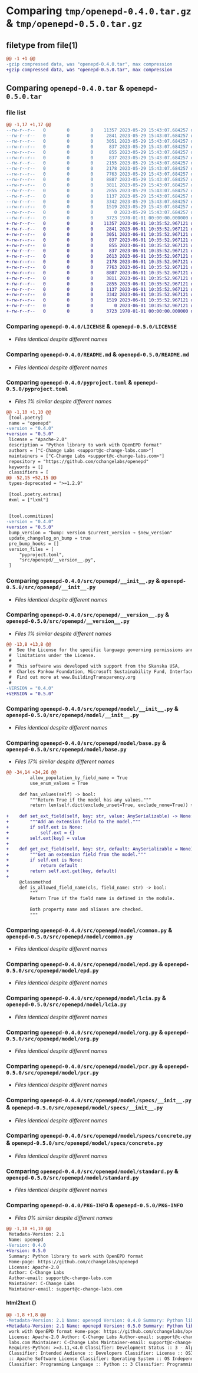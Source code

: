 # Comparing `tmp/openepd-0.4.0.tar.gz` & `tmp/openepd-0.5.0.tar.gz`

## filetype from file(1)

```diff
@@ -1 +1 @@
-gzip compressed data, was "openepd-0.4.0.tar", max compression
+gzip compressed data, was "openepd-0.5.0.tar", max compression
```

## Comparing `openepd-0.4.0.tar` & `openepd-0.5.0.tar`

### file list

```diff
@@ -1,17 +1,17 @@
--rw-r--r--   0        0        0    11357 2023-05-29 15:43:07.684257 openepd-0.4.0/LICENSE
--rw-r--r--   0        0        0     2841 2023-05-29 15:43:07.684257 openepd-0.4.0/README.md
--rw-r--r--   0        0        0     3051 2023-05-29 15:43:07.684257 openepd-0.4.0/pyproject.toml
--rw-r--r--   0        0        0      837 2023-05-29 15:43:07.684257 openepd-0.4.0/src/openepd/__init__.py
--rw-r--r--   0        0        0      855 2023-05-29 15:43:07.684257 openepd-0.4.0/src/openepd/__version__.py
--rw-r--r--   0        0        0      837 2023-05-29 15:43:07.684257 openepd-0.4.0/src/openepd/model/__init__.py
--rw-r--r--   0        0        0     2155 2023-05-29 15:43:07.684257 openepd-0.4.0/src/openepd/model/base.py
--rw-r--r--   0        0        0     2178 2023-05-29 15:43:07.684257 openepd-0.4.0/src/openepd/model/common.py
--rw-r--r--   0        0        0     7763 2023-05-29 15:43:07.684257 openepd-0.4.0/src/openepd/model/epd.py
--rw-r--r--   0        0        0     8887 2023-05-29 15:43:07.684257 openepd-0.4.0/src/openepd/model/lcia.py
--rw-r--r--   0        0        0     3811 2023-05-29 15:43:07.684257 openepd-0.4.0/src/openepd/model/org.py
--rw-r--r--   0        0        0     2855 2023-05-29 15:43:07.684257 openepd-0.4.0/src/openepd/model/pcr.py
--rw-r--r--   0        0        0     1137 2023-05-29 15:43:07.684257 openepd-0.4.0/src/openepd/model/specs/__init__.py
--rw-r--r--   0        0        0     3342 2023-05-29 15:43:07.684257 openepd-0.4.0/src/openepd/model/specs/concrete.py
--rw-r--r--   0        0        0     1519 2023-05-29 15:43:07.684257 openepd-0.4.0/src/openepd/model/standard.py
--rw-r--r--   0        0        0        0 2023-05-29 15:43:07.684257 openepd-0.4.0/src/openepd/py.typed
--rw-r--r--   0        0        0     3723 1970-01-01 00:00:00.000000 openepd-0.4.0/PKG-INFO
+-rw-r--r--   0        0        0    11357 2023-06-01 10:35:52.967121 openepd-0.5.0/LICENSE
+-rw-r--r--   0        0        0     2841 2023-06-01 10:35:52.967121 openepd-0.5.0/README.md
+-rw-r--r--   0        0        0     3051 2023-06-01 10:35:52.967121 openepd-0.5.0/pyproject.toml
+-rw-r--r--   0        0        0      837 2023-06-01 10:35:52.967121 openepd-0.5.0/src/openepd/__init__.py
+-rw-r--r--   0        0        0      855 2023-06-01 10:35:52.967121 openepd-0.5.0/src/openepd/__version__.py
+-rw-r--r--   0        0        0      837 2023-06-01 10:35:52.967121 openepd-0.5.0/src/openepd/model/__init__.py
+-rw-r--r--   0        0        0     2613 2023-06-01 10:35:52.967121 openepd-0.5.0/src/openepd/model/base.py
+-rw-r--r--   0        0        0     2178 2023-06-01 10:35:52.967121 openepd-0.5.0/src/openepd/model/common.py
+-rw-r--r--   0        0        0     7763 2023-06-01 10:35:52.967121 openepd-0.5.0/src/openepd/model/epd.py
+-rw-r--r--   0        0        0     8887 2023-06-01 10:35:52.967121 openepd-0.5.0/src/openepd/model/lcia.py
+-rw-r--r--   0        0        0     3811 2023-06-01 10:35:52.967121 openepd-0.5.0/src/openepd/model/org.py
+-rw-r--r--   0        0        0     2855 2023-06-01 10:35:52.967121 openepd-0.5.0/src/openepd/model/pcr.py
+-rw-r--r--   0        0        0     1137 2023-06-01 10:35:52.967121 openepd-0.5.0/src/openepd/model/specs/__init__.py
+-rw-r--r--   0        0        0     3342 2023-06-01 10:35:52.967121 openepd-0.5.0/src/openepd/model/specs/concrete.py
+-rw-r--r--   0        0        0     1519 2023-06-01 10:35:52.967121 openepd-0.5.0/src/openepd/model/standard.py
+-rw-r--r--   0        0        0        0 2023-06-01 10:35:52.967121 openepd-0.5.0/src/openepd/py.typed
+-rw-r--r--   0        0        0     3723 1970-01-01 00:00:00.000000 openepd-0.5.0/PKG-INFO
```

### Comparing `openepd-0.4.0/LICENSE` & `openepd-0.5.0/LICENSE`

 * *Files identical despite different names*

### Comparing `openepd-0.4.0/README.md` & `openepd-0.5.0/README.md`

 * *Files identical despite different names*

### Comparing `openepd-0.4.0/pyproject.toml` & `openepd-0.5.0/pyproject.toml`

 * *Files 1% similar despite different names*

```diff
@@ -1,10 +1,10 @@
 [tool.poetry]
 name = "openepd"
-version = "0.4.0"
+version = "0.5.0"
 license = "Apache-2.0"
 description = "Python library to work with OpenEPD format"
 authors = ["C-Change Labs <support@c-change-labs.com>"]
 maintainers = ["C-Change Labs <support@c-change-labs.com>"]
 repository = "https://github.com/cchangelabs/openepd"
 keywords = []
 classifiers = [
@@ -52,15 +52,15 @@
 types-deprecated = ">=1.2.9"
 
 [tool.poetry.extras]
 #xml = ["lxml"]
 
 
 [tool.commitizen]
-version = "0.4.0"
+version = "0.5.0"
 bump_version = "bump: version $current_version → $new_version"
 update_changelog_on_bump = true
 pre_bump_hooks = []
 version_files = [
     "pyproject.toml",
     "src/openepd/__version__.py",
 ]
```

### Comparing `openepd-0.4.0/src/openepd/__init__.py` & `openepd-0.5.0/src/openepd/__init__.py`

 * *Files identical despite different names*

### Comparing `openepd-0.4.0/src/openepd/__version__.py` & `openepd-0.5.0/src/openepd/__version__.py`

 * *Files 1% similar despite different names*

```diff
@@ -13,8 +13,8 @@
 #  See the License for the specific language governing permissions and
 #  limitations under the License.
 #
 #  This software was developed with support from the Skanska USA,
 #  Charles Pankow Foundation, Microsoft Sustainability Fund, Interface, MKA Foundation, and others.
 #  Find out more at www.BuildingTransparency.org
 #
-VERSION = "0.4.0"
+VERSION = "0.5.0"
```

### Comparing `openepd-0.4.0/src/openepd/model/__init__.py` & `openepd-0.5.0/src/openepd/model/__init__.py`

 * *Files identical despite different names*

### Comparing `openepd-0.4.0/src/openepd/model/base.py` & `openepd-0.5.0/src/openepd/model/base.py`

 * *Files 17% similar despite different names*

```diff
@@ -34,14 +34,26 @@
         allow_population_by_field_name = True
         use_enum_values = True
 
     def has_values(self) -> bool:
         """Return True if the model has any values."""
         return len(self.dict(exclude_unset=True, exclude_none=True)) > 0
 
+    def set_ext_field(self, key: str, value: AnySerializable) -> None:
+        """Add an extension field to the model."""
+        if self.ext is None:
+            self.ext = {}
+        self.ext[key] = value
+
+    def get_ext_field(self, key: str, default: AnySerializable = None) -> AnySerializable | None:
+        """Get an extension field from the model."""
+        if self.ext is None:
+            return default
+        return self.ext.get(key, default)
+
     @classmethod
     def is_allowed_field_name(cls, field_name: str) -> bool:
         """
         Return True if the field name is defined in the module.
 
         Both property name and aliases are checked.
         """
```

### Comparing `openepd-0.4.0/src/openepd/model/common.py` & `openepd-0.5.0/src/openepd/model/common.py`

 * *Files identical despite different names*

### Comparing `openepd-0.4.0/src/openepd/model/epd.py` & `openepd-0.5.0/src/openepd/model/epd.py`

 * *Files identical despite different names*

### Comparing `openepd-0.4.0/src/openepd/model/lcia.py` & `openepd-0.5.0/src/openepd/model/lcia.py`

 * *Files identical despite different names*

### Comparing `openepd-0.4.0/src/openepd/model/org.py` & `openepd-0.5.0/src/openepd/model/org.py`

 * *Files identical despite different names*

### Comparing `openepd-0.4.0/src/openepd/model/pcr.py` & `openepd-0.5.0/src/openepd/model/pcr.py`

 * *Files identical despite different names*

### Comparing `openepd-0.4.0/src/openepd/model/specs/__init__.py` & `openepd-0.5.0/src/openepd/model/specs/__init__.py`

 * *Files identical despite different names*

### Comparing `openepd-0.4.0/src/openepd/model/specs/concrete.py` & `openepd-0.5.0/src/openepd/model/specs/concrete.py`

 * *Files identical despite different names*

### Comparing `openepd-0.4.0/src/openepd/model/standard.py` & `openepd-0.5.0/src/openepd/model/standard.py`

 * *Files identical despite different names*

### Comparing `openepd-0.4.0/PKG-INFO` & `openepd-0.5.0/PKG-INFO`

 * *Files 0% similar despite different names*

```diff
@@ -1,10 +1,10 @@
 Metadata-Version: 2.1
 Name: openepd
-Version: 0.4.0
+Version: 0.5.0
 Summary: Python library to work with OpenEPD format
 Home-page: https://github.com/cchangelabs/openepd
 License: Apache-2.0
 Author: C-Change Labs
 Author-email: support@c-change-labs.com
 Maintainer: C-Change Labs
 Maintainer-email: support@c-change-labs.com
```

#### html2text {}

```diff
@@ -1,8 +1,8 @@
-Metadata-Version: 2.1 Name: openepd Version: 0.4.0 Summary: Python library to
+Metadata-Version: 2.1 Name: openepd Version: 0.5.0 Summary: Python library to
 work with OpenEPD format Home-page: https://github.com/cchangelabs/openepd
 License: Apache-2.0 Author: C-Change Labs Author-email: support@c-change-
 labs.com Maintainer: C-Change Labs Maintainer-email: support@c-change-labs.com
 Requires-Python: >=3.11,<4.0 Classifier: Development Status :: 3 - Alpha
 Classifier: Intended Audience :: Developers Classifier: License :: OSI Approved
 :: Apache Software License Classifier: Operating System :: OS Independent
 Classifier: Programming Language :: Python :: 3 Classifier: Programming
```

